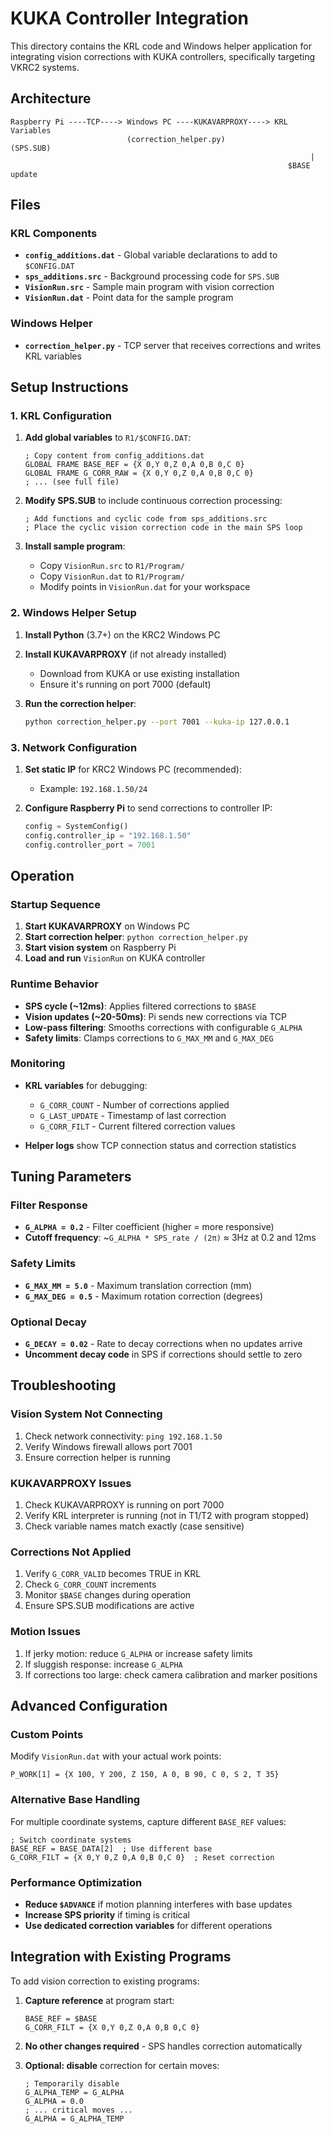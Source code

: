 # KUKA Controller Integration

This directory contains the KRL code and Windows helper application for integrating vision corrections with KUKA controllers, specifically targeting VKRC2 systems.

## Architecture

```
Raspberry Pi ----TCP----> Windows PC ----KUKAVARPROXY----> KRL Variables
                          (correction_helper.py)              (SPS.SUB)
                                                                   |
                                                              $BASE update
```

## Files

### KRL Components

- **`config_additions.dat`** - Global variable declarations to add to `$CONFIG.DAT`
- **`sps_additions.src`** - Background processing code for `SPS.SUB`
- **`VisionRun.src`** - Sample main program with vision correction
- **`VisionRun.dat`** - Point data for the sample program

### Windows Helper

- **`correction_helper.py`** - TCP server that receives corrections and writes KRL variables

## Setup Instructions

### 1. KRL Configuration

1. **Add global variables** to `R1/$CONFIG.DAT`:
   ```krl
   ; Copy content from config_additions.dat
   GLOBAL FRAME BASE_REF = {X 0,Y 0,Z 0,A 0,B 0,C 0}
   GLOBAL FRAME G_CORR_RAW = {X 0,Y 0,Z 0,A 0,B 0,C 0}
   ; ... (see full file)
   ```

2. **Modify SPS.SUB** to include continuous correction processing:
   ```krl
   ; Add functions and cyclic code from sps_additions.src
   ; Place the cyclic vision correction code in the main SPS loop
   ```

3. **Install sample program**:
   - Copy `VisionRun.src` to `R1/Program/`
   - Copy `VisionRun.dat` to `R1/Program/`
   - Modify points in `VisionRun.dat` for your workspace

### 2. Windows Helper Setup

1. **Install Python** (3.7+) on the KRC2 Windows PC

2. **Install KUKAVARPROXY** (if not already installed)
   - Download from KUKA or use existing installation
   - Ensure it's running on port 7000 (default)

3. **Run the correction helper**:
   ```bash
   python correction_helper.py --port 7001 --kuka-ip 127.0.0.1
   ```

### 3. Network Configuration

1. **Set static IP** for KRC2 Windows PC (recommended):
   - Example: `192.168.1.50/24`

2. **Configure Raspberry Pi** to send corrections to controller IP:
   ```python
   config = SystemConfig()
   config.controller_ip = "192.168.1.50"
   config.controller_port = 7001
   ```

## Operation

### Startup Sequence

1. **Start KUKAVARPROXY** on Windows PC
2. **Start correction helper**: `python correction_helper.py`
3. **Start vision system** on Raspberry Pi
4. **Load and run** `VisionRun` on KUKA controller

### Runtime Behavior

- **SPS cycle (~12ms)**: Applies filtered corrections to `$BASE`
- **Vision updates (~20-50ms)**: Pi sends new corrections via TCP
- **Low-pass filtering**: Smooths corrections with configurable `G_ALPHA`
- **Safety limits**: Clamps corrections to `G_MAX_MM` and `G_MAX_DEG`

### Monitoring

- **KRL variables** for debugging:
  - `G_CORR_COUNT` - Number of corrections applied
  - `G_LAST_UPDATE` - Timestamp of last correction
  - `G_CORR_FILT` - Current filtered correction values

- **Helper logs** show TCP connection status and correction statistics

## Tuning Parameters

### Filter Response

- **`G_ALPHA = 0.2`** - Filter coefficient (higher = more responsive)
- **Cutoff frequency**: ~`G_ALPHA * SPS_rate / (2π)` ≈ 3Hz at 0.2 and 12ms

### Safety Limits

- **`G_MAX_MM = 5.0`** - Maximum translation correction (mm)
- **`G_MAX_DEG = 0.5`** - Maximum rotation correction (degrees)

### Optional Decay

- **`G_DECAY = 0.02`** - Rate to decay corrections when no updates arrive
- **Uncomment decay code** in SPS if corrections should settle to zero

## Troubleshooting

### Vision System Not Connecting

1. Check network connectivity: `ping 192.168.1.50`
2. Verify Windows firewall allows port 7001
3. Ensure correction helper is running

### KUKAVARPROXY Issues

1. Check KUKAVARPROXY is running on port 7000
2. Verify KRL interpreter is running (not in T1/T2 with program stopped)
3. Check variable names match exactly (case sensitive)

### Corrections Not Applied

1. Verify `G_CORR_VALID` becomes TRUE in KRL
2. Check `G_CORR_COUNT` increments
3. Monitor `$BASE` changes during operation
4. Ensure SPS.SUB modifications are active

### Motion Issues

1. If jerky motion: reduce `G_ALPHA` or increase safety limits
2. If sluggish response: increase `G_ALPHA`
3. If corrections too large: check camera calibration and marker positions

## Advanced Configuration

### Custom Points

Modify `VisionRun.dat` with your actual work points:

```krl
P_WORK[1] = {X 100, Y 200, Z 150, A 0, B 90, C 0, S 2, T 35}
```

### Alternative Base Handling

For multiple coordinate systems, capture different `BASE_REF` values:

```krl
; Switch coordinate systems
BASE_REF = BASE_DATA[2]  ; Use different base
G_CORR_FILT = {X 0,Y 0,Z 0,A 0,B 0,C 0}  ; Reset correction
```

### Performance Optimization

- **Reduce `$ADVANCE`** if motion planning interferes with base updates
- **Increase SPS priority** if timing is critical
- **Use dedicated correction variables** for different operations

## Integration with Existing Programs

To add vision correction to existing programs:

1. **Capture reference** at program start:
   ```krl
   BASE_REF = $BASE
   G_CORR_FILT = {X 0,Y 0,Z 0,A 0,B 0,C 0}
   ```

2. **No other changes required** - SPS handles correction automatically

3. **Optional: disable** correction for certain moves:
   ```krl
   ; Temporarily disable
   G_ALPHA_TEMP = G_ALPHA
   G_ALPHA = 0.0
   ; ... critical moves ...
   G_ALPHA = G_ALPHA_TEMP
   ```
